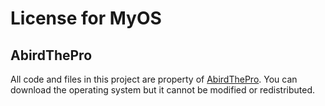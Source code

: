 # License for MyOS
## AbirdThePro

All code and files in this project are property of [AbirdThePro](https://abirdthepro.github.io). You can download the operating system but it cannot be modified or redistributed.
